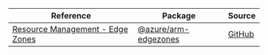 | Reference | Package | Source |
|---|---|---|
|[Resource Management - Edge Zones](arm-edgezones-readme.md)|[@azure/arm-edgezones](https://www.npmjs.com/package/@azure/arm-edgezones)|[GitHub](https://github.com/Azure/azure-sdk-for-js/blob/main/sdk/edgezones/arm-edgezones)|
